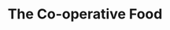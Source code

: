 ---
title: "The Co-operative Food"
url: /cadnam-southampton/the-co-operative-food/
shop: Lebensmittel
---